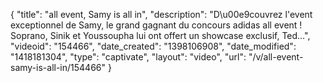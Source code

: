 {
    "title": "all event, Samy is all in",
    "description": "D\u00e9couvrez l'event exceptionnel de Samy, le grand gagnant du concours adidas all event ! Soprano, Sinik et Youssoupha lui ont offert un showcase exclusif, Ted...",
    "videoid": "154466",
    "date_created": "1398106908",
    "date_modified": "1418181304",
    "type": "captivate",
    "layout": "video",
    "url": "\/v\/all-event-samy-is-all-in\/154466"
}